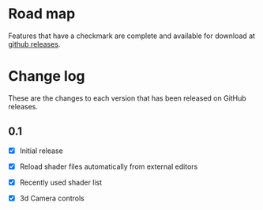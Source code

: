 # Road map
Features that have a checkmark are complete and available for
download at [github releases](https://github.com/danielscherzer/ShaderViewer/releases).


# Change log
These are the changes to each version that has been released on GitHub releases.


## 0.1
- [x] Initial release
- [x] Reload shader files automatically from external editors
- [x] Recently used shader list
- [x] 3d Camera controls

